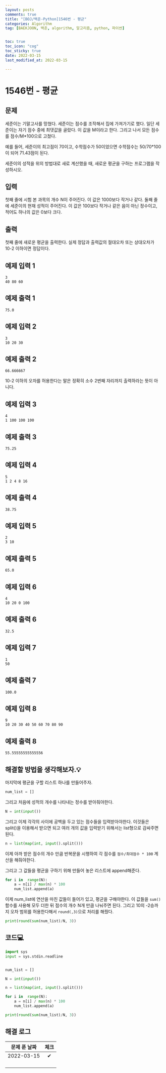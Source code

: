 ```yaml
---
layout: posts
comments: true
title: "[BOJ/백준-Python]1546번 - 평균"
categories: Algorithm
tag: [BAEKJOON, 백준, algorithm, 알고리즘, python, 파이썬]


toc: true
toc_icon: "cog"
toc_sticky: true
date: 2022-03-15
last_modified_at: 2022-03-15

---
```




# 1546번 - 평균



## 문제

세준이는 기말고사를 망쳤다. 세준이는 점수를 조작해서 집에 가져가기로 했다. 일단 세준이는 자기 점수 중에 최댓값을 골랐다. 이 값을 M이라고 한다. 그리고 나서 모든 점수를 점수/M*100으로 고쳤다.

예를 들어, 세준이의 최고점이 70이고, 수학점수가 50이었으면 수학점수는 50/70*100이 되어 71.43점이 된다.

세준이의 성적을 위의 방법대로 새로 계산했을 때, 새로운 평균을 구하는 프로그램을 작성하시오.



## 입력

첫째 줄에 시험 본 과목의 개수 N이 주어진다. 이 값은 1000보다 작거나 같다. 둘째 줄에 세준이의 현재 성적이 주어진다. 이 값은 100보다 작거나 같은 음이 아닌 정수이고, 적어도 하나의 값은 0보다 크다.



## 출력

첫째 줄에 새로운 평균을 출력한다. 실제 정답과 출력값의 절대오차 또는 상대오차가 10-2 이하이면 정답이다.



## 예제 입력 1 

```
3
40 80 60
```



## 예제 출력 1

```
75.0
```



## 예제 입력 2

```
3
10 20 30
```



## 예제 출력 2

```
66.666667
```

10-2 이하의 오차를 허용한다는 말은 정확히 소수 2번째 자리까지 출력하라는 뜻이 아니다.



## 예제 입력 3

```
4
1 100 100 100
```



## 예제 출력 3

```
75.25
```





## 예제 입력 4

```
5
1 2 4 8 16
```



## 예제 출력 4

```
38.75
```





## 예제 입력 5

```
2
3 10
```



## 예제 출력 5

```
65.0
```





## 예제 입력 6

```
4
10 20 0 100
```



## 예제 출력 6

```
32.5
```





## 예제 입력 7

```
1
50
```



## 예제 출력 7

```
100.0
```





## 예제 입력 8

```
9
10 20 30 40 50 60 70 80 90
```



## 예제 출력 8

```
55.55555555555556
```





##  해결할 방법을 생각해보자.💡

마지막에 평균을 구할 리스트 하나를 만들어주자.

```python
num_list = []
```

그리고 처음에 성적의 개수를 나타내는 정수를 받아줘야한다.

```python
N = int(input())
```

그리고 이제 각각의 사이에 공백을 두고 있는 점수들을 입력받아야한다. 이것들은 split()을 이용해서 받으면 되고 여러 개의 값을 입력받기 위해서는 list형으로 감싸주면된다.

```python
n = list(map(int, input().split()))
```

이제 아까 받은 점수의 개수 만큼 반복문을 시행하여 각 점수를 `점수/최대점수 * 100` 계산을 해줘야한다.

그리고 그 값들을 평균을 구하기 위해 만들어 놓은 리스트에 append해준다.

```python
for i in  range(N):
    a = n[i] / max(n) * 100
    num_list.append(a)
```

이제 num_list에 연산을 마친 값들이 들어가 있고, 평균을 구해야한다. 이 값들을 `sum()` 함수를 사용해 모두 더한 뒤 점수의 개수 N개 만큼 나눠주면 된다. 그리고 10의 -2승까지 오차 범위를 허용한다해서 `round(,3)`으로 처리를 해줬다.

```python
print(round(sum(num_list)/N, 3))
```







## 코드💻

```python
import sys
input = sys.stdin.readline


num_list = []

N = int(input())

n = list(map(int, input().split()))

for i in  range(N):
    a = n[i] / max(n) * 100
    num_list.append(a)

print(round(sum(num_list)/N, 3))
```





## 해결 로그 

| 문제 푼 날짜 | 체크 |
| :----------: | :--: |
|  2022-03-15  |  ✔   |
|              |      |
|              |      |
|              |      |
|              |      |



